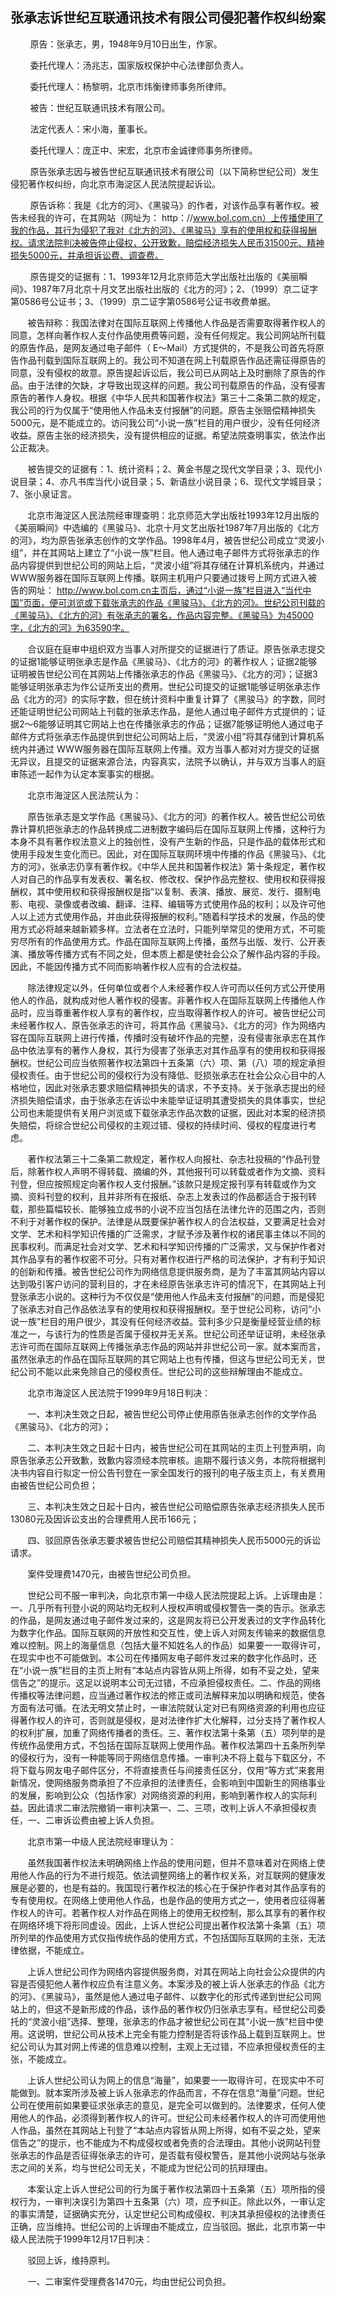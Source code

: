 ## 张承志诉世纪互联通讯技术有限公司侵犯著作权纠纷案

        原告：张承志，男，1948年9月10日出生，作家。

        委托代理人：汤兆志，国家版权保护中心法律部负责人。

        委托代理人：杨黎明，北京市炜衡律师事务所律师。

        被告：世纪互联通讯技术有限公司。

        法定代表人：宋小海，董事长。

        委托代理人：庞正中、宋宏，北京市金诚律师事务所律师。

        原告张承志因与被告世纪互联通讯技术有限公司（以下简称世纪公司）发生侵犯著作权纠纷，向北京市海淀区人民法院提起诉讼。

        原告诉称：我是《北方的河》、《黑骏马》的作者，对该作品享有著作权。被告未经我的许可，在其网站（网址为： http：//www.bol.com.cn）上传播使用了我的作品，其行为侵犯了我对《北方的河》、《黑骏马》享有的使用权和获得报酬权。请求法院判决被告停止侵权，公开致歉，赔偿经济损失人民币31500元、精神损失5000元，并承担诉讼费、调查费。

        原告提交的证据有：1、1993年12月北京师范大学出版社出版的《美丽瞬间》、1987年7月北京十月文艺出版社出版的《北方的河》；2、（1999）京二证字第0586号公证书；3、（1999）京二证字第0586号公证书收费单据。

       被告辩称：我国法律对在国际互联网上传播他人作品是否需要取得著作权人的同意，怎样向著作权人支付作品使用费等问题，没有任何规定。我公司网站所刊载的原告作品，是网友通过电子邮件（ E～Mail）方式提供的，不是我公司首先将原告作品刊载到国际互联网上的。我公司不知道在网上刊载原告作品还需征得原告的同意，没有侵权的故意。原告提起诉讼后，我公司已从网站上及时删除了原告的作品。由于法律的欠缺，才导致出现这样的问题。我公司刊载原告的作品，没有侵害原告的著作人身权。根据《中华人民共和国著作权法》第三十二条第二款的规定，我公司的行为仅属于“使用他人作品未支付报酬”的问题。原告主张赔偿精神损失5000元，是不能成立的。访问我公司“小说一族”栏目的用户很少，没有任何经济收益。原告主张的经济损失，没有提供相应的证据。希望法院查明事实，依法作出公正裁决。

       被告提交的证据有：1、统计资料；2、黄金书屋之现代文学目录；3、现代小说目录；4、亦凡书库当代小说目录；5、新语丝小说目录；6、现代文学城目录；7、张小泉证言。

       北京市海淀区人民法院经审理查明：北京师范大学出版社1993年12月出版的《美丽瞬间》中选编的《黑骏马》、北京十月文艺出版社1987年7月出版的《北方的河》，均为原告张承志创作的文学作品。1998年4月，被告世纪公司成立“灵波小组”，并在其网站上建立了“小说一族”栏目。他人通过电子邮件方式将张承志的作品内容提供到世纪公司的网站上后，“灵波小组”将其存储在计算机系统内，并通过WWW服务器在国际互联网上传播。联网主机用户只要通过拨号上网方式进入被告的网址： http://www.bol.com.cn主页后，通过“小说一族”栏目进入“当代中国”页面，便可浏览或下载张承志的作品《黑骏马》、《北方的河》。世纪公司刊载的《黑骏马》、《北方的河》有张承志的署名，作品内容完整。《黑骏马》为45000字，《北方的河》为63590字。

       合议庭在庭审中组织双方当事人对所提交的证据进行了质证。原告张承志提交的证据1能够证明张承志是作品《黑骏马》、《北方的河》的著作权人；证据2能够证明被告世纪公司在其网站上传播张承志的作品《黑骏马》、《北方的河》；证据3能够证明张承志为作公证所支出的费用。世纪公司提交的证据1能够证明张承志作品《北方的河》的实际字数，但在统计资料中重复计算了《黑骏马》的字数，同时还能证明世纪公司网站上刊载的张承志作品，是他人通过电子邮件方式提供的；证据2～6能够证明其它网站上也在传播张承志的作品；证据7能够证明他人通过电子邮件方式将张承志作品提供到世纪公司网站上后，“灵波小组”将其存储到计算机系统内并通过 WWW服务器在国际互联网上传播。双方当事人都对对方提交的证据无异议，且提交的证据来源合法，内容真实，法院予以确认，并与双方当事人的庭审陈述一起作为认定本案事实的根据。

       北京市海淀区人民法院认为：

       原告张承志是文学作品《黑骏马》、《北方的河》的著作权人。被告世纪公司依靠计算机把张承志的作品转换成二进制数字编码后在国际互联网上传播，这种行为本身不具有著作权法意义上的独创性，没有产生新的作品，只是作品的载体形式和使用手段发生变化而已。因此，对在国际互联网环境中传播的作品《黑骏马》、《北方的河》，张承志仍享有著作权。《中华人民共和国著作权法》第十条规定，著作权人对自己的作品享有发表权、署名权、修改权、保护作品完整权、使用权和获得报酬权，其中使用权和获得报酬权是指“以复制、表演、播放、展览、发行、摄制电影、电视、录像或者改编、翻译、注释、编辑等方式使用作品的权利；以及许可他人以上述方式使用作品，并由此获得报酬的权利。”随着科学技术的发展，作品的使用方式必将越来越新颖多样。立法者在立法时，只能列举常见的使用方式，不可能穷尽所有的作品使用方式。作品在国际互联网上传播，虽然与出版、发行、公开表演、播放等传播方式有不同之处，但本质上都是使社会公众了解作品内容的手段。因此，不能因传播方式不同而影响著作权人应有的合法权益。

       除法律规定以外，任何单位或者个人未经著作权人许可而以任何方式公开使用他人的作品，就构成对他人著作权的侵害。非著作权人在国际互联网上传播他人作品时，应当尊重著作权人享有的著作权，应当取得著作权人的许可。被告世纪公司未经著作权人、原告张承志的许可，将其作品《黑骏马》、《北方的河》作为网络内容在国际互联网上进行传播，传播时没有破坏作品的完整，没有侵害张承志在其作品中依法享有的著作人身权，其行为侵害了张承志对其作品享有的使用权和获得报酬权。世纪公司应当依照著作权法第四十五条第（六）项、第（八）项的规定承担侵权责任。由于世纪公司的侵权行为没有降低、贬损张承志在社会公众心目中的人格地位，因此对张承志要求赔偿精神损失的请求，不予支持。关于张承志提出的经济损失赔偿请求，由于张承志在诉讼中未能举证证明其遭受损失的具体事实，世纪公司也未能提供有关用户浏览或下载张承志作品次数的证据，因此对本案的经济损失赔偿，将综合世纪公司侵权的主观过错、侵权的持续时间、侵权的程度进行考虑。

       著作权法第三十二条第二款规定，著作权人向报社、杂志社投稿的“作品刊登后，除著作权人声明不得转载、摘编的外，其他报刊可以转载或者作为文摘、资料刊登，但应按照规定向著作权人支付报酬。”该款只是规定报刊享有转载或作为文摘、资料刊登的权利，且并非所有在报纸、杂志上发表过的作品都适合于报刊转载，那些篇幅较长、能够独立成书的小说不应当包括在法律允许的范围之内，否则不利于对著作权的保护。法律是从既要保护著作权人的合法权益，又要满足社会对文学、艺术和科学知识传播的广泛需求，才赋予涉及著作权的诸民事主体以不同的民事权利。而满足社会对文学、艺术和科学知识传播的广泛需求，又与保护作者对其作品享有的著作权密不可分。只有对著作权进行严格的司法保护，才有利于知识的创新和传播。被告世纪公司作为网络信息提供服务商，是为了丰富其网站内容以达到吸引客户访问的营利目的，才在未经原告张承志许可的情况下，在其网站上刊登张承志小说的。这种行为不仅仅是“使用他人作品未支付报酬”的问题，而是侵犯了张承志对自己作品依法享有的使用权和获得报酬权。至于世纪公司称，访问“小说一族”栏目的用户很少，其没有任何经济收益。营利多少只是衡量经营业绩的标准之一，与该行为的性质是否属于侵权并无关系。世纪公司还举证证明，未经张承志许可而在国际互联网上传播张承志作品的网站并非世纪公司一家。就本案而言，虽然张承志的作品在国际互联网的其它网站上也有传播，但这与世纪公司无关，世纪公司不能以此来免除自己的侵权责任。世纪公司的这些辩解理由不能成立。

       北京市海淀区人民法院于1999年9月18日判决：

       一、本判决生效之日起，被告世纪公司停止使用原告张承志创作的文学作品《黑骏马》、《北方的河》；

       二、本判决生效之日起十日内，被告世纪公司在其网站的主页上刊登声明，向原告张承志公开致歉，致歉内容须经本院审核。逾期不履行该义务，本院将根据判决书内容自行拟定一份公告刊登在一家全国发行的报刊的电子版主页上，有关费用由被告世纪公司负担；

       三、本判决生效之日起十日内，被告世纪公司赔偿原告张承志经济损失人民币13080元及因诉讼支出的合理费用人民币166元；

       四、驳回原告张承志要求被告世纪公司赔偿其精神损失人民币5000元的诉讼请求。

       案件受理费1470元，由被告世纪公司负担。

       世纪公司不服一审判决，向北京市第一中级人民法院提起上诉。上诉理由是：一、几乎所有刊登小说的网站均无权利人授权声明或侵权警告一类的告示。张承志的作品，是网友通过电子邮件发过来的，这是网友将已公开发表过的文字作品转化为数字化作品。国际互联网的开放性和交互性，使上诉人对网友传输来的数据信息难以控制。网上的海量信息（包括大量不知姓名人的作品）如果要一一取得许可，在现实中也不可能做到。本公司在传播网友电子邮件发过来的数字化作品时，还在“小说一族”栏目的主页上附有“本站点内容皆从网上所得，如有不妥之处，望来信告之”的提示。这足以说明本公司无过错，不应承担侵权责任。二、作品的网络传播权等法律问题，应当通过著作权法的修正或司法解释来加以明确和规范，使各方面有法可循。在法无明文禁止时，一审法院就认定对已有网络资源的利用也应征得著作权人的许可，否则就是侵权，是对法律作扩大化解释，过分支持了著作权人的权利扩展，加重了网络传播者的责任。三、著作权法第十条第（五）项列举的是传统作品使用方式，不包括在国际互联网上使用作品。著作权法第四十五条所列举的侵权行为，没有一种能等同于网络信息传播。一审判决不将上载与下载区分，不将下载与网友电子邮件区分，不将直接责任与间接责任区分，仅用“等方式”来套用新情况，使网络服务商承担了不应承担的法律责任，会影响到中国新生的网络事业的发展，影响到公众（包括作家）对网络资源的利用，影响到著作权人的实际利益。因此请求二审法院撤销一审判决第一、二、三项，改判上诉人不承担侵权责任，一、二审诉讼费由被上诉人负担。

       北京市第一中级人民法院经审理认为：

       虽然我国著作权法未明确网络上作品的使用问题，但并不意味着对在网络上使用他人作品的行为不进行规范。依法调整网络上的著作权关系，对互联网的健康发展是必要的，也是有益的。我国现行著作权法的核心在于保护作者对其作品享有的专有使用权。在网络上使用他人作品，也是作品的使用方式之一，使用者应征得著作权人的许可。若著作权人对作品在网络上的使用无权控制，那么其享有的著作权在网络环境下将形同虚设。因此，上诉人世纪公司提出著作权法第十条第（五）项所列举的作品使用方式仅指传统作品的使用方式，不包括国际互联网的主张，无法律依据，不能成立。

       上诉人世纪公司作为网络内容提供服务商，对其在网站上向社会公众提供的内容是否侵犯他人著作权应负有注意义务。本案涉及的被上诉人张承志的作品《北方的河》、《黑骏马》，虽然是他人通过电子邮件、以数字化的形式传递到世纪公司网站上的，但这不是新形成的作品，该作品的著作权仍归张承志享有。经世纪公司委托的“灵波小组”选择、整理，张承志的作品才被世纪公司在其“小说一族”栏目中使用。这说明，世纪公司从技术上完全有能力控制是否将该作品上载到互联网上。世纪公司认为其对网上传递的信息难以控制，主观上无过错，不应承担侵权责任的主张，不能成立。

       上诉人世纪公司认为网上的信息“海量”，如果要一一取得许可，在现实中不可能做到。就本案所涉及被上诉人张承志的作品而言，不存在信息“海量”问题。世纪公司在使用前如果要征求张承志的意见，是完全可以做到的。法律要求，任何人使用他人的作品，必须得到著作权人的许可。世纪公司未经著作权人的许可而使用他人作品，虽然在其网站上刊登了“本站点内容皆从网上所得，如有不妥之处，望来信告之”的提示，也不能成为不构成侵权或者免责的合法理由。其他小说网站刊登张承志的作品是否征得张承志的许可，是否载有侵权警告，是其他小说网站与张承志之间的关系，均与世纪公司无关，不能成为世纪公司的抗辩理由。

       本案认定上诉人世纪公司的行为属于著作权法第四十五条第（五）项所指的侵权行为，一审判决误引为第四十五条第（六）项，应予纠正。除此以外，一审认定的事实清楚，证据确实充分，认定世纪公司构成侵权、判决其承担侵权的法律责任正确，应当维持。世纪公司的上诉理由不能成立，应当驳回。据此，北京市第一中级人民法院于1999年12月17日判决：

       驳回上诉，维持原判。

       一、二审案件受理费各1470元，均由世纪公司负担。



